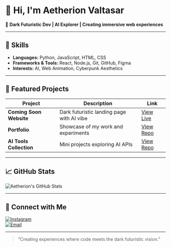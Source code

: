 # 👋 Hi, I'm Aetherion Valtasar

🌌 **Dark Futuristic Dev | AI Explorer | Creating immersive web experiences**

---

## 🔧 Skills
- **Languages:** Python, JavaScript, HTML, CSS  
- **Frameworks & Tools:** React, Node.js, Git, GitHub, Figma  
- **Interests:** AI, Web Animation, Cyberpunk Aesthetics  

---

## 📂 Featured Projects

| Project | Description | Link |
|---------|------------|------|
| **Coming Soon Website** | Dark futuristic landing page with AI vibe | [View Live](#) |
| **Portfolio** | Showcase of my work and experiments | [View Repo](#) |
| **AI Tools Collection** | Mini projects exploring AI APIs | [View Repo](#) |

---

## 📈 GitHub Stats
![Aetherion's GitHub Stats](https://github-readme-stats.vercel.app/api?username=AetherionValtasar&show_icons=true&theme=dark)

---

## 🤝 Connect with Me
[![Instagram](https://img.shields.io/badge/Instagram-@suraji_rangga14-833AB4?style=for-the-badge&logo=instagram&logoColor=white)](https://instagram.com/suraji_rangga14)  
[![Email](https://img.shields.io/badge/Email-aetherion@example.com-D14836?style=for-the-badge&logo=gmail&logoColor=white)](mailto:aetherion@example.com)

---

> “Creating experiences where code meets the dark futuristic vision.”

